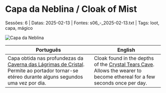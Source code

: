 
# Capa da Neblina / Cloak of Mist

Sessões: 6 | Datas: 2025-02-13 | Fontes: s06_-_2025-02-13.txt | Tags: loot, capa, mágico

![Capa da Neblina](assets/loot/capa_da_neblina.png)

| Português | English |
|-----------|---------|
| Capa obtida nas profundezas da [Caverna das Lágrimas de Cristal](caverna_das_lagrimas_de_cristal.md). Permite ao portador tornar-se etéreo durante alguns segundos uma vez por dia. | Cloak found in the depths of the [Crystal Tears Cave](caverna_das_lagrimas_de_cristal.md). Allows the wearer to become ethereal for a few seconds once per day. |



















